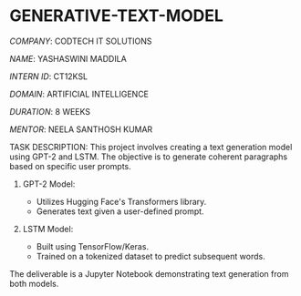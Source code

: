 # GENERATIVE-TEXT-MODEL

*COMPANY*: CODTECH IT SOLUTIONS

*NAME*: YASHASWINI MADDILA

*INTERN ID*: CT12KSL

*DOMAIN*: ARTIFICIAL INTELLIGENCE

*DURATION*: 8 WEEKS

*MENTOR*: NEELA SANTHOSH KUMAR

TASK DESCRIPTION:
This project involves creating a text generation model using GPT-2 and LSTM. The objective is to generate coherent paragraphs based on specific user prompts. 

1. GPT-2 Model:
   - Utilizes Hugging Face's Transformers library.
   - Generates text given a user-defined prompt.
   
2. LSTM Model:
   - Built using TensorFlow/Keras.
   - Trained on a tokenized dataset to predict subsequent words.

The deliverable is a Jupyter Notebook demonstrating text generation from both models.

